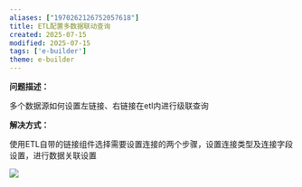 ```yaml
---
aliases: ["1970262126752057618"]
title: ETL配置多数据联动查询
created: 2025-07-15
modified: 2025-07-15
tags: ['e-builder']
theme: e-builder
---
```


**问题描述：**

多个数据源如何设置左链接、右链接在etl内进行级联查询

**解决方式：**

使用ETL自带的链接组件选择需要设置连接的两个步骤，设置连接类型及连接字段设置，进行数据关联设置

![](60f50cc42de6b6600295a0b50520a560.jpg)